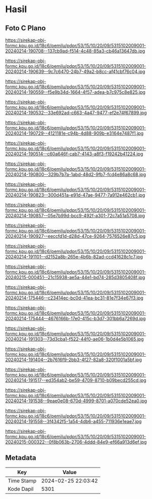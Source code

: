 # Hasil

## Foto C Plano

https://sirekap-obj-formc.kpu.go.id/18c6/pemilu/pdpr/53/15/10/20/09/5315102009001-20240214-190708--137cb9ad-f514-4c48-85a3-cb46a13647db.jpg

https://sirekap-obj-formc.kpu.go.id/18c6/pemilu/pdpr/53/15/10/20/09/5315102009001-20240214-190639--9c7c6470-24b7-49a2-b8cc-af41cbf76c04.jpg

https://sirekap-obj-formc.kpu.go.id/18c6/pemilu/pdpr/53/15/10/20/09/5315102009001-20240214-190559--f5e9b34d-1664-4f57-adea-b7c975c8e825.jpg

https://sirekap-obj-formc.kpu.go.id/18c6/pemilu/pdpr/53/15/10/20/09/5315102009001-20240214-190532--33e692ad-c663-4a47-9477-ef2e74f67899.jpg

https://sirekap-obj-formc.kpu.go.id/18c6/pemilu/pdpr/53/15/10/20/09/5315102009001-20240214-190729--4121181e-c94b-4d88-909b-e3164e7487f1.jpg

https://sirekap-obj-formc.kpu.go.id/18c6/pemilu/pdpr/53/15/10/20/09/5315102009001-20240214-190514--c60a646f-cab7-4143-a8f3-f19242b41224.jpg

https://sirekap-obj-formc.kpu.go.id/18c6/pemilu/pdpr/53/15/10/20/09/5315102009001-20240214-190800--329b7b7a-1abd-48d2-9fb7-fcd4e86a8c68.jpg

https://sirekap-obj-formc.kpu.go.id/18c6/pemilu/pdpr/53/15/10/20/09/5315102009001-20240214-190823--300d451a-e91d-47ae-9477-7a912e462cb1.jpg

https://sirekap-obj-formc.kpu.go.id/18c6/pemilu/pdpr/53/15/10/20/09/5315102009001-20240214-190857--05e7b99d-bcc9-492f-a301-72c7a51a5708.jpg

https://sirekap-obj-formc.kpu.go.id/18c6/pemilu/pdpr/53/15/10/20/09/5315102009001-20240214-190927--eeccfd1d-d28d-47ce-9264-7576526e87c5.jpg

https://sirekap-obj-formc.kpu.go.id/18c6/pemilu/pdpr/53/15/10/20/09/5315102009001-20240214-191101--d2152a8b-265e-4b6b-82ad-ccd41628c1c7.jpg

https://sirekap-obj-formc.kpu.go.id/18c6/pemilu/pdpr/53/15/10/20/09/5315102009001-20240215-000451--21c15938-ae5a-44e1-bd74-285d3805408f.jpg

https://sirekap-obj-formc.kpu.go.id/18c6/pemilu/pdpr/53/15/10/20/09/5315102009001-20240214-175446--c23414ec-bc0d-41ea-bc31-81e7f34e67f3.jpg

https://sirekap-obj-formc.kpu.go.id/18c6/pemilu/pdpr/53/15/10/20/09/5315102009001-20240214-175444--4676166b-17e0-415c-b3d7-301bb6a7269d.jpg

https://sirekap-obj-formc.kpu.go.id/18c6/pemilu/pdpr/53/15/10/20/09/5315102009001-20240214-191303--73d3cba1-f522-44f0-ae06-1b0d4e5b1065.jpg

https://sirekap-obj-formc.kpu.go.id/18c6/pemilu/pdpr/53/15/10/20/09/5315102009001-20240214-191404--2b7616f9-2bb3-4f27-82a8-320f1001a5bf.jpg

https://sirekap-obj-formc.kpu.go.id/18c6/pemilu/pdpr/53/15/10/20/09/5315102009001-20240214-191517--ed354ab2-be59-4709-8710-b09becd255cd.jpg

https://sirekap-obj-formc.kpu.go.id/18c6/pemilu/pdpr/53/15/10/20/09/5315102009001-20240214-191538--9eae0e08-670d-4999-8701-a070cde52ea0.jpg

https://sirekap-obj-formc.kpu.go.id/18c6/pemilu/pdpr/53/15/10/20/09/5315102009001-20240214-191558--3f4342f5-1a54-4db6-a455-711936e1eae7.jpg

https://sirekap-obj-formc.kpu.go.id/18c6/pemilu/pdpr/53/15/10/20/09/5315102009001-20240215-000322--0f8b063b-2706-4ddd-84e9-ef66a913d6ef.jpg


## Metadata

| Key        | Value               |
| ---------- | ------------------- |
| Time Stamp | 2024-02-25 22:03:42 |
| Kode Dapil | 5301                |



